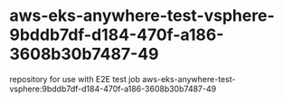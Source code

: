 # aws-eks-anywhere-test-vsphere-9bddb7df-d184-470f-a186-3608b30b7487-49
repository for use with E2E test job aws-eks-anywhere-test-vsphere:9bddb7df-d184-470f-a186-3608b30b7487-49
